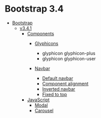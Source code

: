 # Bootstrap 3.4

-   [Bootstrap](https://getbootstrap.com/)
    -   [v3.4.1](https://getbootstrap.com/docs/3.4/)
        -   [Components](https://getbootstrap.com/docs/3.4/components/)
            -   [Glyphicons](https://getbootstrap.com/docs/3.4/components/#glyphicons)
                -   glyphicon glyphicon-plus
                -   glyphicon glyphicon-user

            -   [Navbar](https://getbootstrap.com/docs/3.4/components/#navbar)
                -   [Default navbar](https://getbootstrap.com/docs/3.4/components/#navbar-default)
                -   [Component alignment](https://getbootstrap.com/docs/3.4/components/#navbar-component-alignment)
                -   [Inverted navbar](https://getbootstrap.com/docs/3.4/components/#navbar-inverted)
                -   [Fixed to top](https://getbootstrap.com/docs/3.4/components/#navbar-fixed-top)
        -   [JavaScript](https://getbootstrap.com/docs/3.4/javascript/)
            -   [Modal](https://getbootstrap.com/docs/3.4/javascript/#modals)
            -   [Carousel](https://getbootstrap.com/docs/3.4/javascript/#carousel)

